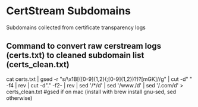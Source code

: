 # CertStream Subdomains
Subdomains collected from certificate transparency logs

## Command to convert raw cerstream logs (certs.txt) to cleaned subdomain list (certs_clean.txt)
cat certs.txt | gsed -r "s/\x1B\[([0-9]{1,2}(;[0-9]{1,2})?)?[mGK]//g" | cut -d" " -f4 | rev | cut -d"." -f2- | rev | sed '/*/d' | sed '/www./d' | sed '/.com/d' > certs_clean.txt #gsed if on mac (install with brew install gnu-sed, sed otherwise)
